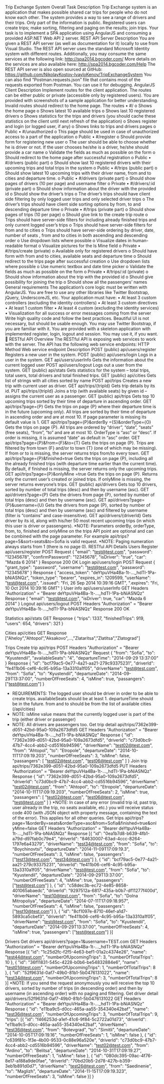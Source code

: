 Trip Exchange System
Overall Task Description
Trip Exchange system is an application that makes possible shared car trips for people who do not know each other.
The system provides a way to see a range of drivers and their trips. Only part of the information is public. Registered users can create trips; make sorting, filtering and paging on the results; join trips.
Your task is to implement a SPA application using AngularJS and consuming a provided ASP.NET Web API 2 server.
REST API Server
Description
You are given a REST API server (as well as documentation for it) locally to use from Visual Studio. The REST API server uses the standard Microsoft Identity system with different routes. Additionally, you may consume the same services at the following link: http://spa2014.bgcoder.com/ 
More details on the services are also available here: http://spa2014.bgcoder.com/Help 
The REST API server is also open sourced at GitHub: https://github.com/NikolayKostov-IvayloKenov/TripExchangeSystem
You can also find “Postman.requests.json” file that contains most of the requests exported from Postman. You can use it for debugging.
AngularJS Client
Description
Implement routes for the client application.
The routes can be either public or private (accessible only by registered users).
You are provided with screenshots of a sample application for better understanding.
Invalid routes should redirect to the home page.
The routes
•	#/
o	Shows the home page
o	Shows latest 10 available trips
o	Shows last 10 registered drivers
o	Shows statistics for the trips and drivers (you should cache these statistics on the client until next refresh of the application)
o	Shows register and login (or logged user, if any)
o	Shows links to trips and drivers pages
o	Public
•	#/unauthorized
o	This page should be used in case of unauthorized access to a part of the application
o	Public
•	#/register
o	Should provide form for registering new user
o	The user should be able to choose whether he is driver or not. If the user chooses he/she is a driver, he/she should provide a car name
o	Validate the fields as much as possible on the form
o	Should redirect to the home page after successful registration
o	Public
•	#/drivers (public part)
o	Should show last 10 registered drivers with their upcoming trips and total trips in the system
o	Public
•	#/trips (public part)
o	Should show latest 10 upcoming trips with their driver name, from and to cities and departure time.
o	Public
•	#/drivers (private part)
o	Should show pages of drivers (10 per page) and username filter
o	Private
•	#/drivers/:id (private part)
o	Should show information about the driver with the provided id
o	Should show the driver’s trips
o	The driver’s trips should have client side filtering by only logged user trips and only selected driver trips
o	The driver’s trips should have client side sorting options by from, to and descending departure time
o	Private
•	#/trips (private part)
o	Should show pages of trips (10 per page)
o	Should give link to the create trip route
o	Trips should have server-side filters for including already finished trips and only current logged user’s trips
o	Trips should have server-side filters for from and to cities
o	Trips should have server-side ordering by driver, date, number of seats , from and to cities in both ascending and descending order
o	Use dropdown lists where possible
o	Visualize dates in human-readable format
o	Visualize pictures for the Is Mine field
o	Private
•	#/trips/create (private)
o	Available only for registered drivers
o	Should have form with from and to cities, available seats and departure time
o	Should redirect to the trips page after successful creation
o	Use dropdown lists where possible
o	Use numeric textbox and date time picker
o	Validate the fields as much as possible on the form
o	Private
•	#/trips/:id (private)
o	Should show information about the trip with the provided id
o	Should give possibility for joining the trip
o	Should show all the passengers’ names
General requirements
The application’s core logic must be written with AngularJS. You are free to use any other libraries like Twitter Bootstrap, jQuery, UnderscoreJS, etc.
Your application must have:
•	At least 3 custom controllers (excluding the identity controllers)
•	At least 3 custom directives
•	At least 1 custom filter
•	At least 4 custom (excluding the identity services)
•	Visualization for all success or error messages coming from the server
Write high quality code and follow the best practices.
Beautiful UI is not necessary, but should be usable enough. You may use Twitter Bootstrap, if you are familiar with it.
You are provided with a skeleton application with implemented register, login, logout and session. You may use it, if you want. 
RESTful API Overview
The RESTful API is exposing web services to work with the server. The API has the following web service endpoints:
HTTP Method	Web service endpoint	Description
POST (public)	api/users/register	Registers a new user in the system.
POST (public)	api/users/login	Logs in a user in the system.
GET	api/users/userInfo	Gets the information about the current logged user
POST	api/users/logout	Logs out a user from the system.
GET (public)	api/stats	Gets statistics for the system – total trips, total users, total drivers and total finished trips.
GET (public)	api/cities	Gets list of strings with all cities sorted by name
POST	api/trips	Creates a new trip with current user as driver.
GET	api/trips/{tripId}	Gets trip details by its id.
PUT	api/trips/{tripId}	Joins a trip (with available seats) by given id – assigns the current user as a passenger.
GET (public)	api/trips	Gets top 10 upcoming trips sorted by their time of departure in ascending order.
GET	api/trips?page={P}	Gets the trips on page {P} where their departure time is in the future (upcoming only). All trips are sorted by their time of departure in ascending order and are at most 10. If page parameter is missing its default value is 1.
GET	api/trips?page={P}&orderBy ={S}&orderType={O}	Gets the trips on page {P}.
All trips are ordered by “driver”, “date”, “seats” (free seats), “from”, “to” and are at most 10. OrderType is “asc” or “desc”. If order is missing, it is assumed “date” as default in “asc” order.
GET	api/trips?page={P}&from={F}&to={T}	Gets the trips on page {P}.
Trips are filtered by from town {F} and/or to town {T} (one of which may be missing). If from or to is missing, the server returns trips from/to every town.
GET	api/trips?page={P}&finished=true	Gets the trips on page {P}, including all the already finished trips (with departure time earlier than the current time). By default, if finished is missing, the server returns only the upcoming trips.
GET	api/trips?page={P}&onlyMine =true	Gets the trips on page {P}. Returns only the current user’s created or joined trips. If onlyMine is missing, the server returns everyone’s trips.
GET (public)	api/drivers	Gets top 10 drivers, sorted by number of total trips (desc) and then by username (asc).
GET	api/drivers?page={P}	Gets the drivers from page {P}, sorted by number of total trips (desc) and then by username (asc).
GET	api/drivers?page={P}&username={U}	Gets the drivers from page {P}, sorted by number of total trips (desc) and then by username (asc) and filtered by username (filter is “contains” and case-insensitive).
GET	api/drivers/{driverId}	Gets driver by its id, along with his/her 50 most recent upcoming trips (in which this user is driver or passengers).
*NOTE: Parameters orderBy, orderType, from, to, finished and onlyMine on the trips API point are optional and can be combined with the page parameter. For example api/trips?page=5&sort=seats&to=Sofia is valid request.
*NOTE: Paging numeration always starts from 1 (there is no page 0). 
RESTful API Details
Users
Register
api/users/register	POST
Request	{  "email": "test@test.com",
   "password": "12345678",
   "confirmPassword": "12345678",
   "isDriver": "true",
   "car": "Mazda 6 2014" }
Response		200 OK
Login
api/users/login	POST
Request	{  "grant_type": "password",
   "username": "test@test.com",
   "password": "12345678" }
Response	{  "access_token": "deYtpuVHa4Ba-1t-..._hdTI-1Pa-bNiASNQz",
   "token_type": "bearer",
   "expires_in": 1209599,
   "userName": "test@test.com",
   ".issued": "Fri, 26 Sep 2014 10:39:16 GMT",
   ".expires": "Fri, 10 Oct 2014 10:39:16 GMT" }
User info
api/users/userInfo	GET
Headers	"Authorization" = "Bearer deYtpuVHa4Ba-1t-..._hdTI-1Pa-bNiASNQz"
Response	{  "email": "test@test.com",
   "isDriver": true,
   "car": "Mazda 6 2014" }
Logout
api/users/logout	POST
Headers	"Authorization" = "Bearer deYtpuVHa4Ba-1t-..._hdTI-1Pa-bNiASNQz"
Response		200 OK

Statistics
api/stats	GET
Response	{  "trips": 1337,
   "finishedTrips": 919,
   "users": 654,
   "drivers": 321 }

Cities
api/cities	GET
Response	["Aheloy","Ahtopol","Aksakovo",...,"Zlataritsa","Zlatitsa","Zlatograd"]

Trips
Create trip
api/trips	POST
Headers	"Authorization" = "Bearer deYtpuVHa4Ba-1t-..._hdTI-1Pa-bNiASNQz"
Request	{  "from": "Sofia",
   "to": "Kyustendil",
   "availableSeats": "4",
   "departureTime": "2014-09-29 13:37:00" }
Response	{  "id": "bcf79ac5-0e77-4a21-aa21-279c93375231",
   "driverId": "fe411b06-cef6-4c95-b95a-13a3310a1f05",
   "driverName": "test@test.com",
   "from": "Sofia",
   "to": "Kyustendil",
   "departureDate": "2014-09-29T13:37:00",
   "numberOfFreeSeats": 4,
   "isMine": true,
   "passangers": ["test@test.com"] }
* REQUIREMENTS: The logged user should be driver in order to be able to create trips. availableSeats should be at least 1. departureTime should be in the future. from and to should be from the list of available cities (/api/cities)
* NOTE: isMine value means that the currently logged user is part of the trip (either driver or passenger)
* NOTE: All drivers are passengers too.
Get trip detail
api/trips/7362e399-d051-42bd-95a0-109a2673dfd5	GET
Headers	"Authorization" = "Bearer deYtpuVHa4Ba-1t-..._hdTI-1Pa-bNiASNQz"
Response	{  "id": "7362e399-d051-42bd-95a0-109a2673dfd5",
   "driverId": "c73d0bc9-47b7-4cc4-abb2-cd5516b94596",
   "driverName": "test02@test.com",
   "from": "Ahtopol",
   "to": "Etropole",
   "departureDate": "2014-10-11T17:09:19.203",
   "numberOfFreeSeats": 3,
   "isMine": false,
   "passangers": [
      "test02@test.com",
      "test06@test.com"
   ]
}
Join trip
api/trips/7362e399-d051-42bd-95a0-109a2673dfd5	PUT
Headers	"Authorization" = "Bearer deYtpuVHa4Ba-1t-..._hdTI-1Pa-bNiASNQz"
Response	{  "id": "7362e399-d051-42bd-95a0-109a2673dfd5",
   "driverId": "c73d0bc9-47b7-4cc4-abb2-cd5516b94596",
   "driverName": "test02@test.com",
   "from": "Ahtopol",
   "to": "Etropole",
   "departureDate": "2014-10-11T17:09:19.203",
   "numberOfFreeSeats": 2,
   "isMine": true,
   "passangers": [
      "test02@test.com",
      "test06@test.com",
      "test@test.com"
   ]
}
*NOTE: In case of any error (invalid trip id, past trip, user already in the trip, no seats available, etc.) you will receive status code 400 (with JSON object with property message, containing the text of the error). This applies for all other queries.
Get trips
api/trips?page=1&orderBy=seats&orderType=asc&from=Sofia&finished=true&onlyMine=false	GET
Headers	"Authorization" = "Bearer deYtpuVHa4Ba-1t-..._hdTI-1Pa-bNiASNQz"
Response	[{
    "id": "0ea1b7d8-b639-4fb1-a79d-d97fab0c79e4",
    "driverId": "84630007-63ad-4ccc-8264-1797e6a43279",
    "driverName": "test34@test.com",
    "from": "Sofia",
    "to": "Boychinovtsi",
    "departureDate": "2014-11-09T17:09:19.3",
    "numberOfFreeSeats": 3,
    "isMine": false,
    "passengers": ["test13@test.com", "test34@test.com"]
}, {
    "id": "bcf79ac5-0e77-4a21-aa21-279c93375231",
    "driverId": "fe411b06-cef6-4c95-b95a-13a3310a1f05",
    "driverName": "test@test.com",
    "from": "Sofia",
    "to": "Kyustendil",
    "departureDate": "2014-09-29T13:37:00",
    "numberOfFreeSeats": 4,
    "isMine": true,
    "passengers": ["test@test.com"]
}, {
    "id": "c58dec3b-ec72-4e85-8658-401065abaedc",
    "driverId": "9297512a-6817-435a-b0b7-df11277f400d",
    "driverName": "test10@test.com",
    "from": "Sofia",
    "to": "Dolna Mitropoliya",
    "departureDate": "2014-07-11T17:09:18.957",
    "numberOfFreeSeats": 4,
    "isMine": false,
    "passengers": ["test10@test.com"]
}, {
    "id": "8cf1097e-8710-46ef-a1d7-5893ca5cbef3",
    "driverId": "fe411b06-cef6-4c95-b95a-13a3310a1f05",
    "driverName": "test@test.com",
    "from": "Sofia",
    "to": "Kyustendil",
    "departureDate": "2014-09-29T13:37:00",
    "numberOfFreeSeats": 4,
    "isMine": true,
    "passengers": ["test@test.com"]
}]

Drivers
Get drivers
api/drivers?page=1&username=TEST.com	GET
Headers	"Authorization" = "Bearer deYtpuVHa4Ba-1t-..._hdTI-1Pa-bNiASNQz"
Response	[{
    "id": "1c25d2fc-f2f5-4e63-bef1-01a2c4374e26",
    "name": "test44@test.com",
    "numberOfUpcomingTrips": 3,
    "numberOfTotalTrips": 10
}, {
    "id": "36f11831-545c-4228-b0b6-be54832884e6",
    "name": "test01@test.com",
    "numberOfUpcomingTrips": 1,
    "numberOfTotalTrips": 8
}, {
    "id": "52f9631d-0af7-49b0-81b1-5b0476131022",
    "name": "test34@test.com",
    "numberOfUpcomingTrips": 3,
    "numberOfTotalTrips": 8
}]
*NOTE: If you send the request anonymously you will receive the top 10 drivers, sorted by number of trips (in descending order) and then by username (in ascending order) with no paging and filtering.
Get driver detail
api/drivers/52f9631d-0af7-49b0-81b1-5b0476131022	GET
Headers	"Authorization" = "Bearer deYtpuVHa4Ba-1t-..._hdTI-1Pa-bNiASNQz"
Response	{
    "id": "e11ba9c5-d0cc-465a-aa55-354340e42baf",
    "name": "test36@test.com",
    "numberOfUpcomingTrips": 3,
    "numberOfTotalTrips": 9,
    "trips": [{
        "id": "f466253d-a1ef-41c6-9f84-5c2722a01d73",
        "driverId": "e11ba9c5-d0cc-465a-aa55-354340e42baf",
        "driverName": "test36@test.com",
        "from": "Botevgrad",
        "to": "Simitli",
        "departureDate": "2014-10-05T17:09:19.16",
        "numberOfFreeSeats": 1,
        "isMine": false
    }, {
        "id": "c639f81c-1f3e-4b00-9533-0c88e96a520e",
        "driverId": "c73d0bc9-47b7-4cc4-abb2-cd5516b94596",
        "driverName": "test02@test.com",
        "from": "Ardino",
        "to": "Belitsa",
        "departureDate": "2014-10-31T17:09:19.27",
        "numberOfFreeSeats": 1,
        "isMine": false
    }, {
        "id": "080dc395-09ac-4f76-8e17-a188a9de0fae",
        "driverId": "70bd20b5-2d78-427b-b359-3eb1b891d0d7",
        "driverName": "test26@test.com",
        "from": "Saedinenie",
        "to": "Maglizh",
        "departureDate": "2014-11-15T17:09:19.323",
        "numberOfFreeSeats": 3,
        "isMine": false
    }]
}

